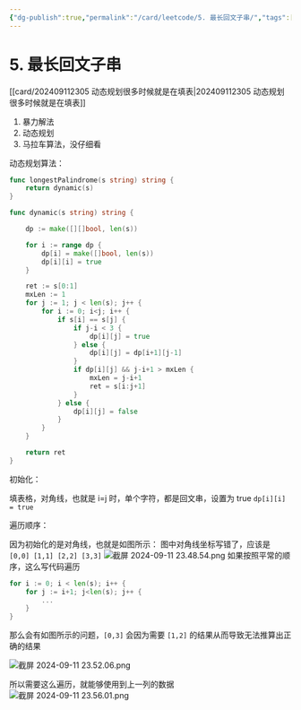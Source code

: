 ```yaml
---
{"dg-publish":true,"permalink":"/card/leetcode/5. 最长回文子串/","tags":["leetcode"],"noteIcon":"2","created":"2024-09-11T22:49:31+08:00","updated":"2024-09-11T23:57:26+08:00"}
---
```



# 5. 最长回文子串

[[card/202409112305 动态规划很多时候就是在填表\|202409112305 动态规划很多时候就是在填表]]

1. 暴力解法
2. 动态规划
3. 马拉车算法，没仔细看

动态规划算法：

```Go
func longestPalindrome(s string) string {
    return dynamic(s)    
}

func dynamic(s string) string {

    dp := make([][]bool, len(s))

    for i := range dp {
        dp[i] = make([]bool, len(s))
        dp[i][i] = true
    }

    ret := s[0:1]
    mxLen := 1
    for j := 1; j < len(s); j++ {
        for i := 0; i<j; i++ {
            if s[i] == s[j] {
                if j-i < 3 {
                    dp[i][j] = true
                } else {
                    dp[i][j] = dp[i+1][j-1]
                }
                if dp[i][j] && j-i+1 > mxLen {
                    mxLen = j-i+1
                    ret = s[i:j+1]
                }
            } else {
                dp[i][j] = false
            }
        }
    }

    return ret
}
```

初始化：

填表格，对角线，也就是 i=j 时，单个字符，都是回文串，设置为 true `dp[i][i] = true` 

遍历顺序：

因为初始化的是对角线，也就是如图所示：
图中对角线坐标写错了，应该是 `[0,0] [1,1] [2,2] [3,3]`
![截屏 2024-09-11 23.48.54.png](/img/user/attachs/%E6%88%AA%E5%B1%8F%202024-09-11%2023.48.54.png)
如果按照平常的顺序，这么写代码遍历
```Go
for i := 0; i < len(s); i++ {
	for j := i+1; j<len(s); j++ {
		...
	}
}
```

那么会有如图所示的问题，`[0,3]` 会因为需要 `[1,2]` 的结果从而导致无法推算出正确的结果

![截屏 2024-09-11 23.52.06.png](/img/user/attachs/%E6%88%AA%E5%B1%8F%202024-09-11%2023.52.06.png)


所以需要这么遍历，就能够使用到上一列的数据
![截屏 2024-09-11 23.56.01.png](/img/user/attachs/%E6%88%AA%E5%B1%8F%202024-09-11%2023.56.01.png)
